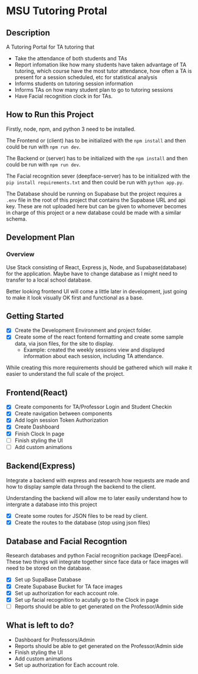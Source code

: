 # MSU Tutoring Protal

## Description

A Tutoring Portal for TA tutoring that

-   Take the attendance of both students and TAs
-   Report infomation like how many students have taken advantage of TA tutoring, which course have the most tutor attendance, how often a TA is present for a session scheduled, etc for statistical analysis
-   Informs students on tutoring session information
-   Informs TAs on how many student plan to go to tutoring sessions
-   Have Facial recognition clock in for TAs.

## How to Run this Project

Firstly, node, npm, and python 3 need to be installed.

The Frontend or (client) has to be initialized with the `npm install` and then could be run with `npm run dev`.

The Backend or (server) has to be initialized with the `npm install` and then could be run with `npm run dev`.

The Facial recognition sever (deepface-server) has to be initialized with the `pip install requirements.txt` and then could be run with `python app.py`.

The Database should be running on Supabase but the project requires a `.env` file in the root of this project that contains the Supabase URL and api key. These are not uploaded here but can be given to whomever becomes in charge of this project or a new database could be made with a similar schema.

## Development Plan

### Overview

Use Stack consisting of React, Express js, Node, and Supabase(database) for the application. Maybe have to change database as I might need to transfer to a local school database.

Better looking frontend UI will come a little later in development, just going to make it look visually OK first and functional as a base.

## Getting Started

-   [x] Create the Development Environment and project folder.
-   [x] Create some of the react fontend formatting and create some sample data, via json files, for the site to display.
    -   Example: created the weekly sessions view and displayed information about each session, including TA attendance.

While creating this more requirements should be gathered which will make it easier to understand the full scale of the project.

## Frontend(React)

-   [x] Create components for TA/Professor Login and Student Checkin
-   [x] Create navigation between components
-   [x] Add login session Token Authorization
-   [x] Create Dashboard
-   [x] Finish Clock In page
-   [ ] Finish styling the UI
-   [ ] Add custom animations

## Backend(Express)

Integrate a backend with express and research how requests are made and how to display sample data through the backend to the client.

Understanding the backend will allow me to later easily understand how to intergrate a database into this project

-   [x] Create some routes for JSON files to be read by client.
-   [x] Create the routes to the database (stop using json files)

## Database and Facial Recogntion

Research databases and python Facial recognition package (DeepFace). These two things will integrate together since face data or face images will need to be stored on the database.

-   [x] Set up SupaBase Database
-   [x] Create Supabase Bucket for TA face images
-   [x] Set up authorization for each account role.
-   [x] Set up facial recognition to acutally go to the Clock in page
-   [ ] Reports should be able to get generated on the Professor/Admin side

## What is left to do?

-   Dashboard for Professors/Admin
-   Reports should be able to get generated on the Professor/Admin side
-   Finish styling the UI
-   Add custom animations
-   Set up authorization for Each account role.

